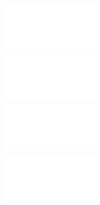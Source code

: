 ![@](steps/file.de4b3b51.md)

![@](steps/_.57726d9b.md)

![@](steps/file.ac231c43.md)

![@](steps/Task.d3eca891.md)